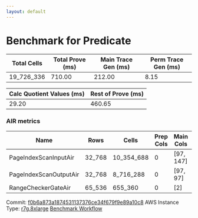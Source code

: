 ```yaml
---
layout: default
---
```


# Benchmark for Predicate

| Total Cells | Total Prove (ms) | Main Trace Gen (ms) | Perm Trace Gen (ms) |
|-------------|------------------|---------------------|---------------------|
| 19_726_336  | 710.00           | 212.00              | 8.15                |

| Calc Quotient Values (ms) | Rest of Prove (ms) |
|---------------------------|---------------------|
| 29.20                     | 460.65              |

### AIR metrics

| Name                   | Rows   | Cells      | Prep Cols | Main Cols | Perm Cols |
|------------------------|--------|------------|-----------|-----------|-----------|
| PageIndexScanInputAir  | 32_768 | 10_354_688 | 0         | [97, 147] | [72]      |
| PageIndexScanOutputAir | 32_768 | 8_716_288  | 0         | [97, 97]  | [72]      |
| RangeCheckerGateAir    | 65_536 | 655_360    | 0         | [2]       | [8]       |

Commit: [f0b6a873a1874531137376ce34f679f9e89a10c8](https://github.com/axiom-crypto/afs-prototype/commit/f0b6a873a1874531137376ce34f679f9e89a10c8)
AWS Instance Type: [r7g.8xlarge](https://instances.vantage.sh/aws/ec2/r7g.8xlarge)
[Benchmark Workflow](https://github.com/axiom-crypto/afs-prototype/actions/runs/10292200820)
